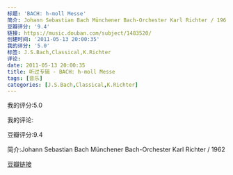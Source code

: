 ```yaml
---
标题: 'BACH: h-moll Messe'
简介: Johann Sebastian Bach Münchener Bach-Orchester Karl Richter / 1962
豆瓣评分: '9.4'
链接: https://music.douban.com/subject/1483520/
创建时间: '2011-05-13 20:00:35'
我的评分: '5.0'
标签: J.S.Bach,Classical,K.Richter
评论:
date: 2011-05-13 20:00:35
title: 听过专辑 - BACH: h-moll Messe
tags: [音乐]
categories: [J.S.Bach,Classical,K.Richter]
---
```


我的评分:5.0

我的评论:

豆瓣评分:9.4

简介:Johann Sebastian Bach Münchener Bach-Orchester Karl Richter / 1962

[豆瓣链接](https://music.douban.com/subject/1483520/)

